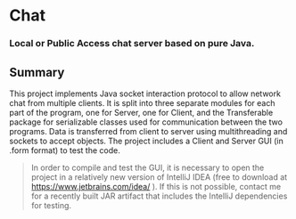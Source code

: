 # Chat
 ### Local or Public Access chat server based on pure Java.


 ## Summary
 
This project implements Java socket interaction protocol to allow network chat from multiple clients. It is split into three separate modules for each part of the program, one for Server, one for Client, and the Transferable package for serializable classes used for communication between the two programs. Data is transferred from client to server using multithreading and sockets to accept objects. The project includes a Client and Server GUI (in .form format) to test the code.

 > In order to compile and test the GUI, it is necessary to open the project in a relatively new version of IntelliJ IDEA (free to download at https://www.jetbrains.com/idea/ ). If this is not possible, contact me for a recently built JAR artifact that includes the IntelliJ dependencies for testing.
 
